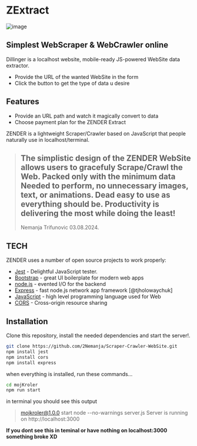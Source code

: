 # ZExtract
![image](https://github.com/user-attachments/assets/503eeaa1-b168-49ee-b6b5-fede2dd0ae95)

## Simplest WebScraper & WebCrawler online

Dillinger is a localhost website, mobile-ready
JS-powered WebSite data extractor.

- Provide the URL of the wanted WebSite in the form
- Click the button to get the type of data u desire


## Features

- Provide an URL path and watch it magically convert to data
- Choose  payment plan for the ZENDER Extract

ZENDER is a lightweight Scraper/Crawler based on JavaScript
that people naturally use in localhost/terminal.


> The simplistic design of the ZENDER WebSite
> allows users to gracefuly Scrape/Crawl
> the Web. Packed only with the minimum data 
> Needed to perform, no unnecessary images, 
> text, or animations. Dead easy to use as everything should be.
> **Productivity is delivering the most while doing the least!**
> ---
> Nemanja Trifunovic 03.08.2024.


## TECH

ZENDER uses a number of open source projects to work properly:

- [Jest](https://jestjs.io/) - Delightful JavaScript tester.
- [Bootstrap](https://getbootstrap.com/) - great UI boilerplate for modern web apps
- [node.js] - evented I/O for the backend
- [Express] - fast node.js network app framework [@tjholowaychuk]
- [JavaScript](https://developer.mozilla.org/en-US/docs/Learn/JavaScript/First_steps/What_is_JavaScript) - high level programming language used for Web
- [CORS](https://www.npmjs.com/package/cors) - Cross-origin resource sharing

## Installation

Clone this repository, install the needed dependencies and start the server!.

```sh
git clone https://github.com/2Nemanja/Scraper-Crawler-WebSite.git
npm install jest
npm install cors
npm install express
```

when everything is installed, run these commands...

```sh
cd mojKroler
npm run start
```

in terminal you should see this output        
> mojkroler@1.0.0 start
> node --no-warnings server.js
>Server is running on http://localhost:3000


**If you dont see this in teminal or have nothing on localhost:3000 something broke XD**

   [node.js]: <http://nodejs.org>
   [express]: <http://expressjs.com>

